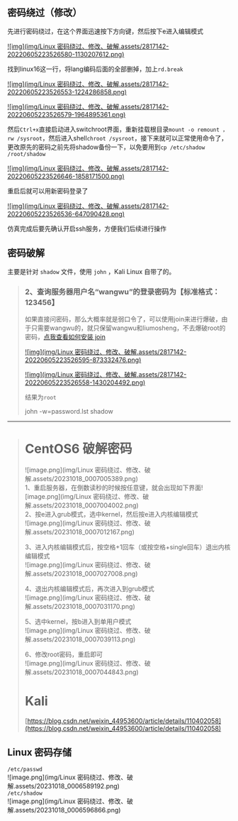 ## 密码绕过（修改）

先进行密码绕过，在这个界面迅速按下方向键，然后按下e进入编辑模式

[![img](img/Linux 密码绕过、修改、破解.assets/2817142-20220605223526580-1130207612.png)](https://img2022.cnblogs.com/blog/2817142/202206/2817142-20220605223526580-1130207612.png)

找到linux16这一行，将lang编码后面的全部删掉，加上`rd.break`

[![img](img/Linux 密码绕过、修改、破解.assets/2817142-20220605223526553-1224286858.png)](https://img2022.cnblogs.com/blog/2817142/202206/2817142-20220605223526553-1224286858.png)

[![img](img/Linux 密码绕过、修改、破解.assets/2817142-20220605223526579-1964895361.png)](https://img2022.cnblogs.com/blog/2817142/202206/2817142-20220605223526579-1964895361.png)

然后`Ctrl+x`直接启动进入switchroot界面，重新挂载根目录`mount -o remount ，rw /sysroot`，然后进入shell`chroot /sysroot`，接下来就可以正常使用命令了，更改原先的密码之前先将shadow备份一下，以免要用到`cp /etc/shadow /root/shadow`

[![img](img/Linux 密码绕过、修改、破解.assets/2817142-20220605223526646-1858171500.png)](https://img2022.cnblogs.com/blog/2817142/202206/2817142-20220605223526646-1858171500.png)

重启后就可以用新密码登录了

[![img](img/Linux 密码绕过、修改、破解.assets/2817142-20220605223526536-647090428.png)](https://img2022.cnblogs.com/blog/2817142/202206/2817142-20220605223526536-647090428.png)

仿真完成后要先确认开启ssh服务，方便我们后续进行操作

## 密码破解

主要是针对 `shadow` 文件，使用 `john` ，Kali Linux 自带了的。

> ### 2、查询服务器用户名“wangwu”的登录密码为【标准格式：123456】
>
> 如果直接问密码，那么大概率就是弱口令了，可以使用join来进行爆破，由于只需要wangwu的，就只保留wangwu和liumosheng，不去爆破root的密码，[点我查看如何安装 join](https://blog.csdn.net/zhydream77/article/details/98601128)
>
> [![img](img/Linux 密码绕过、修改、破解.assets/2817142-20220605223526595-873332476.png)](https://img2022.cnblogs.com/blog/2817142/202206/2817142-20220605223526595-873332476.png)
>
> [![img](img/Linux 密码绕过、修改、破解.assets/2817142-20220605223526558-1430204492.png)](https://img2022.cnblogs.com/blog/2817142/202206/2817142-20220605223526558-1430204492.png)
>
> 结果为`root`
>
> john -w=password.lst shadow

---

> # CentOS6 破解密码
>
> ![image.png](img/Linux 密码绕过、修改、破解.assets/20231018_0007005389.png)<br />1、重启服务器，在倒数读秒的时候按任意键，就会出现如下界面![image.png](img/Linux 密码绕过、修改、破解.assets/20231018_0007004002.png)<br />2、按e进入grub模式，选中kernel，然后按e进入内核编辑模式<br />![image.png](img/Linux 密码绕过、修改、破解.assets/20231018_0007012167.png)
>
> 3、进入内核编辑模式后，按空格+1回车（或按空格+single回车）退出内核编辑模式<br />![image.png](img/Linux 密码绕过、修改、破解.assets/20231018_0007027008.png)
>
> 4、退出内核编辑模式后，再次进入到grub模式<br />![image.png](img/Linux 密码绕过、修改、破解.assets/20231018_0007031170.png)
>
> 5、选中kernel，按b进入到单用户模式<br />![image.png](img/Linux 密码绕过、修改、破解.assets/20231018_0007039113.png)
>
> 6、修改root密码，重启即可<br />![image.png](img/Linux 密码绕过、修改、破解.assets/20231018_0007044843.png)
>
> # Kali
>
> [https://blog.csdn.net/weixin_44953600/article/details/110402058](https://blog.csdn.net/weixin_44953600/article/details/110402058)

## Linux 密码存储

`/etc/passwd`<br />![image.png](img/Linux 密码绕过、修改、破解.assets/20231018_0006589192.png)<br />`/etc/shadow`<br />![image.png](img/Linux 密码绕过、修改、破解.assets/20231018_0006596866.png)